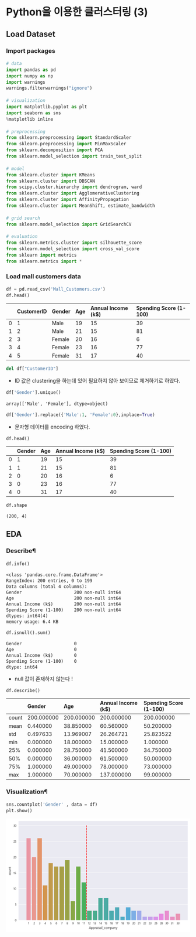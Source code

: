 # Python을 이용한 클러스터링 \(3\)

## Load Dataset <a id="Load-Dataset"></a>

### **Import packages**

```python
# data
import pandas as pd
import numpy as np
import warnings
warnings.filterwarnings("ignore") 

# visualization
import matplotlib.pyplot as plt
import seaborn as sns
%matplotlib inline

# preprocessing
from sklearn.preprocessing import StandardScaler
from sklearn.preprocessing import MinMaxScaler
from sklearn.decomposition import PCA
from sklearn.model_selection import train_test_split

# model
from sklearn.cluster import KMeans
from sklearn.cluster import DBSCAN
from scipy.cluster.hierarchy import dendrogram, ward
from sklearn.cluster import AgglomerativeClustering
from sklearn.cluster import AffinityPropagation
from sklearn.cluster import MeanShift, estimate_bandwidth

# grid search
from sklearn.model_selection import GridSearchCV

# evaluation
from sklearn.metrics.cluster import silhouette_score
from sklearn.model_selection import cross_val_score
from sklearn import metrics
from sklearn.metrics import *
```

### **Load mall customers data**

```python
df = pd.read_csv('Mall_Customers.csv')
df.head()
```

|  | CustomerID | Gender | Age | Annual Income \(k$\) | Spending Score \(1-100\) |
| :--- | :--- | :--- | :--- | :--- | :--- |
| 0 | 1 | Male | 19 | 15 | 39 |
| 1 | 2 | Male | 21 | 15 | 81 |
| 2 | 3 | Female | 20 | 16 | 6 |
| 3 | 4 | Female | 23 | 16 | 77 |
| 4 | 5 | Female | 31 | 17 | 40 |

```python
del df["CustomerID"]
```

* ID 값은 clustering을 하는데 있어 필요하지 않아 보이므로 제거하기로 하였다.

```python
df['Gender'].unique()
```

```text
array(['Male', 'Female'], dtype=object)
```

```python
df['Gender'].replace({'Male':1, 'Female':0},inplace=True)
```

* 문자형 데이터를 encoding 하였다.

```text
df.head()
```

|  | Gender | Age | Annual Income \(k$\) | Spending Score \(1-100\) |
| :--- | :--- | :--- | :--- | :--- |
| 0 | 1 | 19 | 15 | 39 |
| 1 | 1 | 21 | 15 | 81 |
| 2 | 0 | 20 | 16 | 6 |
| 3 | 0 | 23 | 16 | 77 |
| 4 | 0 | 31 | 17 | 40 |

```text
df.shape
```

```text
(200, 4)
```

## EDA

### **Describe¶**

```text
df.info()
```

```text
<class 'pandas.core.frame.DataFrame'>
RangeIndex: 200 entries, 0 to 199
Data columns (total 4 columns):
Gender                    200 non-null int64
Age                       200 non-null int64
Annual Income (k$)        200 non-null int64
Spending Score (1-100)    200 non-null int64
dtypes: int64(4)
memory usage: 6.4 KB
```

```text
df.isnull().sum()
```

```text
Gender                    0
Age                       0
Annual Income (k$)        0
Spending Score (1-100)    0
dtype: int64
```

* null 값이 존재하지 않는다 !

```text
df.describe()
```

|  | Gender | Age | Annual Income \(k$\) | Spending Score \(1-100\) |
| :--- | :--- | :--- | :--- | :--- |
| count | 200.000000 | 200.000000 | 200.000000 | 200.000000 |
| mean | 0.440000 | 38.850000 | 60.560000 | 50.200000 |
| std | 0.497633 | 13.969007 | 26.264721 | 25.823522 |
| min | 0.000000 | 18.000000 | 15.000000 | 1.000000 |
| 25% | 0.000000 | 28.750000 | 41.500000 | 34.750000 |
| 50% | 0.000000 | 36.000000 | 61.500000 | 50.000000 |
| 75% | 1.000000 | 49.000000 | 78.000000 | 73.000000 |
| max | 1.000000 | 70.000000 | 137.000000 | 99.000000 |

### **Visualization¶**

```python
sns.countplot('Gender' , data = df)
plt.show()
```

![](../.gitbook/assets/image%20%2833%29.png)

